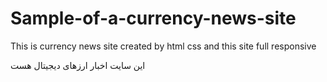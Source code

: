 # Sample-of-a-currency-news-site
This is currency news site created by html css and this site full responsive


این سایت اخبار ارزهای دیجیتال هست 

